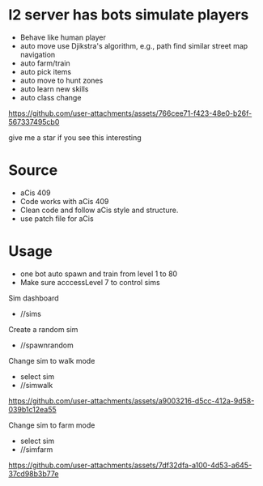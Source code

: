 # l2 server has bots simulate players
- Behave like human player
- auto move use Djikstra's algorithm, e.g., path find similar street map navigation
- auto farm/train
- auto pick items
- auto move to hunt zones
- auto learn new skills
- auto class change




https://github.com/user-attachments/assets/766cee71-f423-48e0-b26f-567337495cb0

give me a star if you see this interesting

# Source
- aCis 409
- Code works with aCis 409
- Clean code and follow aCis style and structure.
- use patch file for aCis

# Usage
- one bot auto spawn and train from level 1 to 80
- Make sure acccessLevel 7 to control sims

Sim dashboard
- //sims

Create a random sim
- //spawnrandom

Change sim to walk mode
- select sim 
- //simwalk


https://github.com/user-attachments/assets/a9003216-d5cc-412a-9d58-039b1c12ea55



Change sim to farm mode
- select sim
- //simfarm



https://github.com/user-attachments/assets/7df32dfa-a100-4d53-a645-37cd98b3b77e


